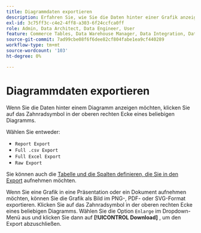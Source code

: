```yaml
---
title: Diagrammdaten exportieren
description: Erfahren Sie, wie Sie die Daten hinter einer Grafik anzeigen können.
exl-id: 3c75ff3c-c4e2-4ff8-a303-6f24ccfca0ff
role: Admin, Data Architect, Data Engineer, User
feature: Commerce Tables, Data Warehouse Manager, Data Integration, Data Import/Export
source-git-commit: 7ad99cbe08f6f6dee82cf804fabe1ea9cf440289
workflow-type: tm+mt
source-wordcount: '103'
ht-degree: 0%

---
```


# Diagrammdaten exportieren

Wenn Sie die Daten hinter einem Diagramm anzeigen möchten, klicken Sie auf das Zahnradsymbol in der oberen rechten Ecke eines beliebigen Diagramms.

Wählen Sie entweder:

- `Report Export`
- `Full .csv Export`
- `Full Excel Export`
- `Raw Export`

Sie können auch die [Tabelle und die Spalten definieren, die Sie in den Export](../../tutorials/export-raw-data.md) aufnehmen möchten.

Wenn Sie eine Grafik in eine Präsentation oder ein Dokument aufnehmen möchten, können Sie die Grafik als Bild im PNG-, PDF- oder SVG-Format exportieren. Klicken Sie auf das Zahnradsymbol in der oberen rechten Ecke eines beliebigen Diagramms. Wählen Sie die Option `Enlarge` im Dropdown-Menü aus und klicken Sie dann auf **[!UICONTROL Download]** , um den Export abzuschließen.
